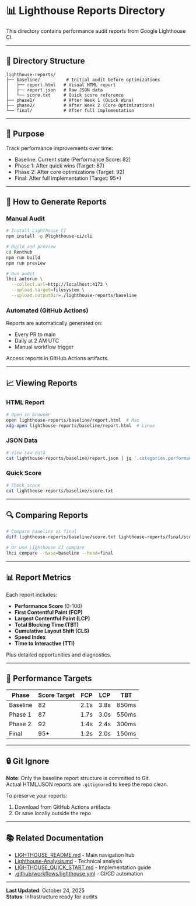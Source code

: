 # 📊 Lighthouse Reports Directory

This directory contains performance audit reports from Google Lighthouse CI.

---

## 📁 Directory Structure

```
lighthouse-reports/
├── baseline/          # Initial audit before optimizations
│   ├── report.html   # Visual HTML report
│   ├── report.json   # Raw JSON data
│   └── score.txt     # Quick score reference
├── phase1/           # After Week 1 (Quick Wins)
├── phase2/           # After Week 2 (Core Optimizations)
└── final/            # After full implementation
```

---

## 🎯 Purpose

Track performance improvements over time:
- Baseline: Current state (Performance Score: 82)
- Phase 1: After quick wins (Target: 87)
- Phase 2: After core optimizations (Target: 92)
- Final: After full implementation (Target: 95+)

---

## 🚀 How to Generate Reports

### Manual Audit

```bash
# Install Lighthouse CI
npm install -g @lighthouse-ci/cli

# Build and preview
cd Renthub
npm run build
npm run preview

# Run audit
lhci autorun \
  --collect.url=http://localhost:4173 \
  --upload.target=filesystem \
  --upload.outputDir=./lighthouse-reports/baseline
```

### Automated (GitHub Actions)

Reports are automatically generated on:
- Every PR to main
- Daily at 2 AM UTC
- Manual workflow trigger

Access reports in GitHub Actions artifacts.

---

## 📈 Viewing Reports

### HTML Report
```bash
# Open in browser
open lighthouse-reports/baseline/report.html  # Mac
xdg-open lighthouse-reports/baseline/report.html  # Linux
```

### JSON Data
```bash
# View raw data
cat lighthouse-reports/baseline/report.json | jq '.categories.performance.score'
```

### Quick Score
```bash
# Check score
cat lighthouse-reports/baseline/score.txt
```

---

## 🔍 Comparing Reports

```bash
# Compare baseline vs final
diff lighthouse-reports/baseline/score.txt lighthouse-reports/final/score.txt

# Or use Lighthouse CI compare
lhci compare --base=baseline --head=final
```

---

## 📊 Report Metrics

Each report includes:
- **Performance Score** (0-100)
- **First Contentful Paint (FCP)**
- **Largest Contentful Paint (LCP)**
- **Total Blocking Time (TBT)**
- **Cumulative Layout Shift (CLS)**
- **Speed Index**
- **Time to Interactive (TTI)**

Plus detailed opportunities and diagnostics.

---

## 🎯 Performance Targets

| Phase | Score Target | FCP | LCP | TBT |
|-------|-------------|-----|-----|-----|
| Baseline | 82 | 2.1s | 3.8s | 850ms |
| Phase 1 | 87 | 1.7s | 3.0s | 550ms |
| Phase 2 | 92 | 1.4s | 2.4s | 300ms |
| Final | 95+ | 1.2s | 2.0s | 150ms |

---

## 🔒 Git Ignore

**Note**: Only the baseline report structure is committed to Git.  
Actual HTML/JSON reports are `.gitignore`d to keep the repo clean.

To preserve your reports:
1. Download from GitHub Actions artifacts
2. Or save locally outside the repo

---

## 📚 Related Documentation

- [LIGHTHOUSE_README.md](../LIGHTHOUSE_README.md) - Main navigation hub
- [Lighthouse-Analysis.md](../Lighthouse-Analysis.md) - Technical analysis
- [LIGHTHOUSE_QUICK_START.md](../LIGHTHOUSE_QUICK_START.md) - Implementation guide
- [.github/workflows/lighthouse.yml](../.github/workflows/lighthouse.yml) - CI/CD automation

---

**Last Updated**: October 24, 2025  
**Status**: Infrastructure ready for audits
